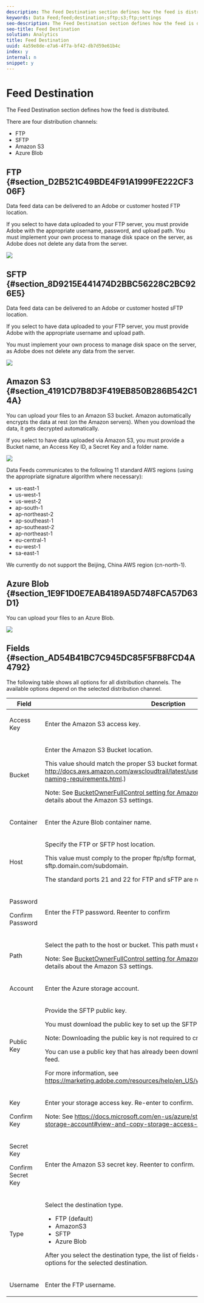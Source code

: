 ```yaml
---
description: The Feed Destination section defines how the feed is distributed.
keywords: Data Feed;feed;destination;sftp;s3;ftp;settings
seo-description: The Feed Destination section defines how the feed is distributed.
seo-title: Feed Destination
solution: Analytics
title: Feed Destination
uuid: 4a59e8de-e7a6-4f7a-bf42-db7d59e61b4c
index: y
internal: n
snippet: y
---
```


# Feed Destination

The Feed Destination section defines how the feed is distributed.

There are four distribution channels:

* FTP 
* SFTP 
* Amazon S3 
* Azure Blob

## FTP {#section_D2B521C49BDE4F91A1999FE222CF306F}

Data feed data can be delivered to an Adobe or customer hosted FTP location.

If you select to have data uploaded to your FTP server, you must provide Adobe with the appropriate username, password, and upload path. You must implement your own process to manage disk space on the server, as Adobe does not delete any data from the server.

![](assets/dest-ftp.jpg)

## SFTP {#section_8D9215E441474D2BBC56228C2BC926E5}

Data feed data can be delivered to an Adobe or customer hosted sFTP location.

If you select to have data uploaded to your FTP server, you must provide Adobe with the appropriate username and upload path. 

<!-- 

Adobe Customer Care will provide you with a Public key. Verify in recording.

 -->

You must implement your own process to manage disk space on the server, as Adobe does not delete any data from the server.

![](assets/dest-sftp.jpg)

## Amazon S3 {#section_4191CD7B8D3F419EB850B286B542C14A}

You can upload your files to an Amazon S3 bucket. Amazon automatically encrypts the data at rest (on the Amazon servers). When you download the data, it gets decrypted automatically.

If you select to have data uploaded via Amazon S3, you must provide a Bucket name, an Access Key ID, a Secret Key and a folder name.

![](assets/dest-s3.jpg)

Data Feeds communicates to the following 11 standard AWS regions (using the appropriate signature algorithm where necessary):

* us-east-1 
* us-west-1 
* us-west-2 
* ap-south-1 
* ap-northeast-2 
* ap-southeast-1 
* ap-southeast-2 
* ap-northeast-1 
* eu-central-1 
* eu-west-1 
* sa-east-1

We currently do not support the Beijing, China AWS region (cn-north-1).

## Azure Blob {#section_1E9F1D0E7EAB4189A5D748FCA57D63D1}

You can upload your files to an Azure Blob.

![](assets/azure.png)

## Fields {#section_AD54B41BC7C945DC85F5FB8FCD4A4792}

The following table shows all options for all distribution channels. The available options depend on the selected distribution channel.

<table id="table_F743C620C82349D9943A13B99EA312BA"> 
 <thead> 
  <tr> 
   <th colname="col1" class="entry"> Field </th> 
   <th colname="col2" class="entry"> Description </th> 
  </tr> 
 </thead>
 <tbody> 
  <tr> 
   <td colname="col1"> <p>Access Key </p> </td> 
   <td colname="col2"> <p>Enter the Amazon S3 access key. </p> </td> 
  </tr> 
  <tr> 
   <td colname="col1"> <p>Bucket </p> </td> 
   <td colname="col2"> <p>Enter the Amazon S3 Bucket location. </p> <p>This value should match the proper S3 bucket format. (See <a href="http://docs.aws.amazon.com/awscloudtrail/latest/userguide/cloudtrail-s3-bucket-naming-requirements.html" format="html" scope="external"> http://docs.aws.amazon.com/awscloudtrail/latest/userguide/cloudtrail-s3-bucket-naming-requirements.html</a>.) </p> <p> <p>Note: See <a href="../../../export/analytics-data-feed/feed-troubleshooting.md#section_6797EBBB7E6D44D4B00C7AEDF4C2EE1D" format="dita" scope="local"> BucketOwnerFullControl setting for Amazon S3 data feeds</a>, below, for details about the Amazon S3 settings. </p> </p> </td> 
  </tr> 
  <tr> 
   <td colname="col1"> <p>Container </p> </td> 
   <td colname="col2"> <p>Enter the Azure Blob container name. </p> </td> 
  </tr> 
  <tr> 
   <td colname="col1"> <p> Host </p> </td> 
   <td colname="col2"> <p>Specify the FTP or SFTP host location. </p> <p>This value must comply to the proper ftp/sftp format, <span class="codeph"> ftp.domain.com/subdomain</span> or <span class="codeph"> sftp.domain.com/subdomain</span>. </p> <p> The standard ports 21 and 22 for FTP and sFTP are required. </p> </td> 
  </tr> 
  <tr> 
   <td colname="col1"> <p>Password </p> <p>Confirm Password </p> </td> 
   <td colname="col2"> <p>Enter the FTP password. Reenter to confirm </p> </td> 
  </tr> 
  <tr> 
   <td colname="col1"> <p>Path </p> </td> 
   <td colname="col2"> <p>Select the path to the host or bucket. This path must exist prior to feed creation. </p> <p> <p>Note: See <a href="../../../export/analytics-data-feed/feed-troubleshooting.md#section_6797EBBB7E6D44D4B00C7AEDF4C2EE1D" format="dita" scope="local"> BucketOwnerFullControl setting for Amazon S3 data feeds</a>, below, for details about the Amazon S3 settings. </p> </p> </td> 
  </tr> 
  <tr> 
   <td colname="col1"> <p>Account </p> </td> 
   <td colname="col2"> <p> Enter the Azure storage account. </p> </td> 
  </tr> 
  <tr> 
   <td colname="col1"> <p>Public Key </p> </td> 
   <td colname="col2"> <p>Provide the SFTP public key. </p> <p>You must download the public key to set up the SFTP repository. </p> <p> <p>Note:  Downloading the public key is not required to create the feed. </p> </p> <p>You can use a public key that has already been downloaded when creating a previous feed. </p> <p>For more information, see <a href="https://marketing.adobe.com/resources/help/en_US/whitepapers/ftp/ftp_sftp_dw.html" format="html" scope="external"> https://marketing.adobe.com/resources/help/en_US/whitepapers/ftp/ftp_sftp_dw.html</a>. </p> </td> 
  </tr> 
  <tr> 
   <td colname="col1"> <p>Key </p> <p>Confirm Key </p> </td> 
   <td colname="col2"> <p> Enter your storage access key. Re-enter to confirm. </p> <p> <p>Note: See <a href="https://docs.microsoft.com/en-us/azure/storage/common/storage-create-storage-account#view-and-copy-storage-access-keys" format="https" scope="external"> https://docs.microsoft.com/en-us/azure/storage/common/storage-create-storage-account#view-and-copy-storage-access-keys</a> for accessing access keys. </p> </p> </td> 
  </tr> 
  <tr> 
   <td colname="col1"> <p>Secret Key </p> <p>Confirm Secret Key </p> </td> 
   <td colname="col2"> <p>Enter the Amazon S3 secret key. Reenter to confirm. </p> </td> 
  </tr> 
  <tr> 
   <td colname="col1"> <p>Type </p> </td> 
   <td colname="col2"> <p>Select the destination type. </p> <p> 
     <ul id="ul_B893EEDA73A34DE0AEB8570BE9027F21"> 
      <li id="li_325546FCEB404C50AA6829573CCA340B">FTP (default) </li> 
      <li id="li_6A2C03115903484797485D073A610607">AmazonS3 </li> 
      <li id="li_C24540F6FCD24702B7693A515CEBE977">SFTP </li> 
      <li id="li_8E03CA78E7FE427C9F6F8B112BC76266">Azure Blob </li> 
     </ul> </p> <p>After you select the destination type, the list of fields changes to reflect the available options for the selected destination. </p> </td> 
  </tr> 
  <tr> 
   <td colname="col1"> <p>Username </p> </td> 
   <td colname="col2"> <p>Enter the FTP username. </p> </td> 
  </tr> 
 </tbody> 
</table>

